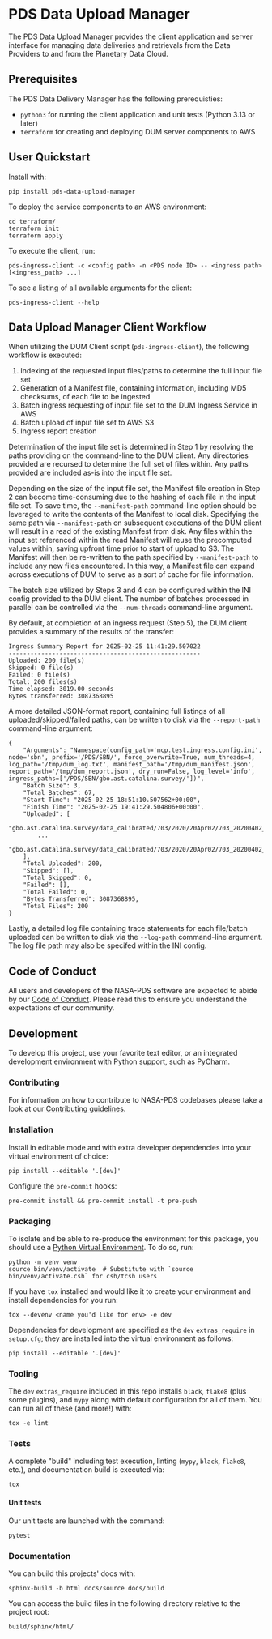 # PDS Data Upload Manager

The PDS Data Upload Manager provides the client application and server interface for managing data deliveries and retrievals from the Data Providers to and from the Planetary Data Cloud.

## Prerequisites

The PDS Data Delivery Manager has the following prerequisties:

- `python3` for running the client application and unit tests (Python 3.13 or later)
- `terraform` for creating and deploying DUM server components to AWS

## User Quickstart

Install with:

    pip install pds-data-upload-manager

To deploy the service components to an AWS environment:

    cd terraform/
    terraform init
    terraform apply

To execute the client, run:

    pds-ingress-client -c <config path> -n <PDS node ID> -- <ingress path> [<ingress_path> ...]

To see a listing of all available arguments for the client:

    pds-ingress-client --help

## Data Upload Manager Client Workflow

When utilizing the DUM Client script (`pds-ingress-client`), the following workflow is executed:

1. Indexing of the requested input files/paths to determine the full input file set
2. Generation of a Manifest file, containing information, including MD5 checksums, of each file to be ingested
3. Batch ingress requesting of input file set to the DUM Ingress Service in AWS
4. Batch upload of input file set to AWS S3
5. Ingress report creation

Determination of the input file set is determined in Step 1 by resolving the paths providing on
the command-line to the DUM client. Any directories provided are recursed to determine the full set
of files within. Any paths provided are included as-is into the input file set.

Depending on the size of the input file set, the Manifest file creation in Step 2 can become
time-consuming due to the hashing of each file in the input file set. To save time, the `--manifest-path`
command-line option should be leveraged to write the contents of the Manifest to local disk. Specifying
the same path via `--manifest-path` on subsequent executions of the DUM client will result in
a read of the existing Manifest from disk. Any files within the input set referenced within the
read Manifest will reuse the precomputed values within, saving upfront time prior to start of upload
to S3. The Manifest will then be re-written to the path specified by `--manifest-path` to include
any new files encountered. In this way, a Manifest file can expand across executions of DUM to serve
as a sort of cache for file information.

The batch size utilized by Steps 3 and 4 can be configured within the INI config provided to the
DUM client. The number of batches processed in parallel can be controlled via the `--num-threads`
command-line argument.

By default, at completion of an ingress request (Step 5), the DUM client provides a summary of the
results of the transfer:

```
Ingress Summary Report for 2025-02-25 11:41:29.507022
-----------------------------------------------------
Uploaded: 200 file(s)
Skipped: 0 file(s)
Failed: 0 file(s)
Total: 200 files(s)
Time elapsed: 3019.00 seconds
Bytes transferred: 3087368895
```

A more detailed JSON-format report, containing full listings of all uploaded/skipped/failed paths,
can be written to disk via the `--report-path` command-line argument:

```
{
    "Arguments": "Namespace(config_path='mcp.test.ingress.config.ini', node='sbn', prefix='/PDS/SBN/', force_overwrite=True, num_threads=4, log_path='/tmp/dum_log.txt', manifest_path='/tmp/dum_manifest.json', report_path='/tmp/dum_report.json', dry_run=False, log_level='info', ingress_paths=['/PDS/SBN/gbo.ast.catalina.survey/'])",
    "Batch Size": 3,
    "Total Batches": 67,
    "Start Time": "2025-02-25 18:51:10.507562+00:00",
    "Finish Time": "2025-02-25 19:41:29.504806+00:00",
    "Uploaded": [
        "gbo.ast.catalina.survey/data_calibrated/703/2020/20Apr02/703_20200402_2B_F48FC1_01_0001.arch.fz",
        ...
        "gbo.ast.catalina.survey/data_calibrated/703/2020/20Apr02/703_20200402_2B_N02055_01_0001.arch.xml"
    ],
    "Total Uploaded": 200,
    "Skipped": [],
    "Total Skipped": 0,
    "Failed": [],
    "Total Failed": 0,
    "Bytes Transferred": 3087368895,
    "Total Files": 200
}
```

Lastly, a detailed log file containing trace statements for each file/batch uploaded can be written
to disk via the `--log-path` command-line argument. The log file path may also be specifed within
the INI config.

## Code of Conduct

All users and developers of the NASA-PDS software are expected to abide by our [Code of Conduct](https://github.com/NASA-PDS/.github/blob/main/CODE_OF_CONDUCT.md). Please read this to ensure you understand the expectations of our community.

## Development

To develop this project, use your favorite text editor, or an integrated development environment with Python support, such as [PyCharm](https://www.jetbrains.com/pycharm/).

### Contributing

For information on how to contribute to NASA-PDS codebases please take a look at our [Contributing guidelines](https://github.com/NASA-PDS/.github/blob/main/CONTRIBUTING.md).

### Installation

Install in editable mode and with extra developer dependencies into your virtual environment of choice:

    pip install --editable '.[dev]'

Configure the `pre-commit` hooks:

    pre-commit install && pre-commit install -t pre-push

### Packaging

To isolate and be able to re-produce the environment for this package, you should use a [Python Virtual Environment](https://docs.python.org/3/tutorial/venv.html). To do so, run:

    python -m venv venv
    source bin/venv/activate  # Substitute with `source bin/venv/activate.csh` for csh/tcsh users

If you have `tox` installed and would like it to create your environment and install dependencies for you run:

    tox --devenv <name you'd like for env> -e dev

Dependencies for development are specified as the `dev` `extras_require` in `setup.cfg`; they are installed into the virtual environment as follows:

    pip install --editable '.[dev]'

### Tooling

The `dev` `extras_require` included in this repo installs `black`, `flake8` (plus some plugins), and `mypy` along with default configuration for all of them. You can run all of these (and more!) with:

    tox -e lint

### Tests

A complete "build" including test execution, linting (`mypy`, `black`, `flake8`, etc.), and documentation build is executed via:

    tox

#### Unit tests

Our unit tests are launched with the command:

    pytest

### Documentation

You can build this projects' docs with:

    sphinx-build -b html docs/source docs/build

You can access the build files in the following directory relative to the project root:

    build/sphinx/html/

